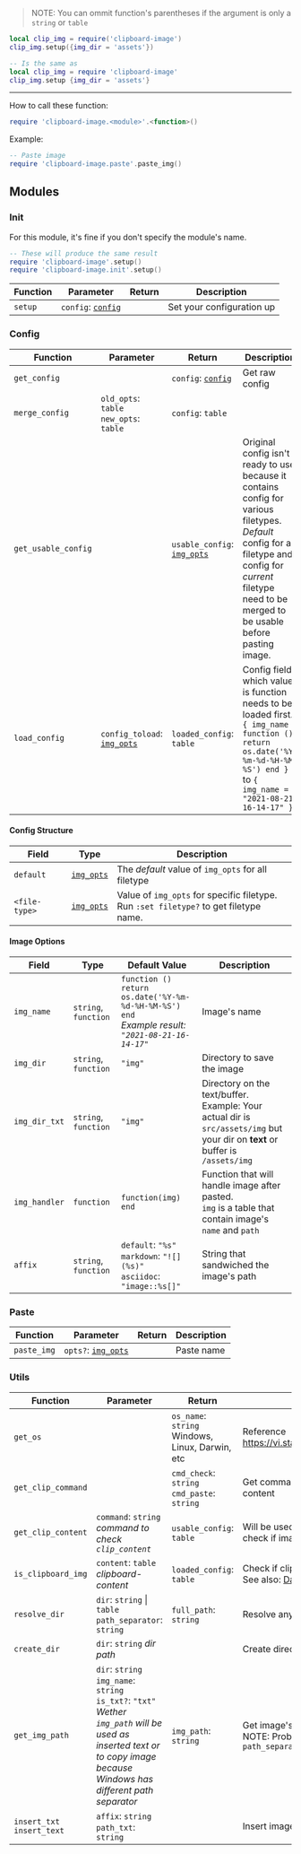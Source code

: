 > NOTE: You can ommit function's parentheses if the argument is only a `string` or `table`

```lua
local clip_img = require('clipboard-image')
clip_img.setup({img_dir = 'assets'})

-- Is the same as
local clip_img = require 'clipboard-image'
clip_img.setup {img_dir = 'assets'}
```

<hr>

How to call these function:

```lua
require 'clipboard-image.<module>'.<function>()
```

Example:
```lua
-- Paste image
require 'clipboard-image.paste'.paste_img()
```

## Modules

### Init

For this module, it's fine if you don't specify the module's name.

```lua
-- These will produce the same result
require 'clipboard-image'.setup()
require 'clipboard-image.init'.setup()
```

| Function | Parameter                               | Return | Description               |
|----------|-----------------------------------------|--------|---------------------------|
| `setup`  | `config`: [`config`](#config-structure) |        | Set your configuration up |

### Config

| Function            | Parameter                                     | Return                                        | Description                                                                                                                                                                                                        |
|---------------------|-----------------------------------------------|-----------------------------------------------|--------------------------------------------------------------------------------------------------------------------------------------------------------------------------------------------------------------------|
| `get_config`        |                                               | `config`: [`config`](#config-structure)       | Get raw config                                                                                                                                                                                                     |
| `merge_config`      | `old_opts`: `table` </br> `new_opts`: `table` | `config`: `table`                             |                                                                                                                                                                                                                    |
| `get_usable_config` |                                               | `usable_config`: [`img_opts`](#image-options) | Original config isn't ready to use because it contains config for various filetypes. <br> *Default* config for all filetype and config for *current* filetype need to be merged to be usable before pasting image. |
| `load_config`       | `config_toload`: [`img_opts`](#image-options) | `loaded_config`: `table`                      | Config field which value is function needs to be loaded first. <br> `{ img_name = function () return os.date('%Y-%m-%d-%H-%M-%S') end }` <br> to `{ img_name = "2021-08-21-16-14-17" }`                            |

#### Config Structure

| Field         | Type                         | Description                                                                                       |
|---------------|------------------------------|---------------------------------------------------------------------------------------------------|
| `default`     | [`img_opts`](#image-options) | The *default* value of `img_opts` for all filetype                                                |
| `<file-type>` | [`img_opts`](#image-options) | Value of `img_opts` for specific filetype.<br> Run `:set filetype?` to get filetype name.<br>     |

#### Image Options
| Field         | Type                 | Default Value                                                                                       | Description                                                                                                            |
|---------------|----------------------|-----------------------------------------------------------------------------------------------------|------------------------------------------------------------------------------------------------------------------------|
| `img_name`    | `string`, `function` | `function () return os.date('%Y-%m-%d-%H-%M-%S') end` <br>*Example result: `"2021-08-21-16-14-17"`* | Image's name                                                                                                           |
| `img_dir`     | `string`, `function` | `"img"`                                                                                             | Directory to save the image                                                                                            |
| `img_dir_txt` | `string`, `function` | `"img"`                                                                                             | Directory on the text/buffer.<br> Example: Your actual dir is `src/assets/img` but your dir on **text** or buffer is `/assets/img`   |
|`img_handler`  | `function`           | `function(img)  end`                                                | Function that will handle image after pasted.<br>`img` is a table that contain image's `name` and `path`|
| `affix`       | `string`, `function` | `default`: `"%s"`<br> `markdown`: `"![](%s)"`</br>`asciidoc`: `"image::%s[]"`                                                       | String that sandwiched the image's path                                                                                |

### Paste
| Function    | Parameter                                | Return | Description |
|-------------|------------------------------------------|--------|-------------|
| `paste_img` | `opts?`: [`img_opts`](#image-options)    |        | Paste name  |

### Utils
| Function                        | Parameter                                                                                                                                                                                                       | Return                                             | Description                                                                                                          |
|---------------------------------|-----------------------------------------------------------------------------------------------------------------------------------------------------------------------------------------------------------------|----------------------------------------------------|----------------------------------------------------------------------------------------------------------------------|
| `get_os`                        |                                                                                                                                                                                                                 | `os_name`: `string`<br>Windows, Linux, Darwin, etc | Reference https://vi.stackexchange.com/a/2577/33116                                                                  |
| `get_clip_command`              |                                                                                                                                                                                                                 | `cmd_check`: `string`<br>`cmd_paste`: `string`     | Get command to *check* and *paste* clipboard content                                                                 |
| `get_clip_content`              | `command`: `string`<br>*command to check `clip_content`*                                                                                                                                                        | `usable_config`: `table`                           | Will be used in `utils.is_clipboard_img` to check if image data exist                                                |
| `is_clipboard_img`              | `content`: `table`<br> *clipboard-content*                                                                                                                                                                     | `loaded_config`: `table`                           | Check if clipboard contain image data<br> See also: [Data URI scheme](https://en.wikipedia.org/wiki/Data-URI-scheme) |
| `resolve_dir`                   | `dir`: `string` \| `table`<br> `path_separator`: `string`<br>                                                                                                                                                    | `full_path`: `string`                              | Resolve any complicated pathing                                                                                      |
| `create_dir`                    | `dir`: `string` *dir path*                                                                                                                                                                                      |                                                    | Create directory                                                                                                     |
| `get_img_path`                  | `dir`: `string`<br> `img_name`: `string`<br> `is_txt?`: `"txt"`<br> *Wether `img_path` will be used as inserted text or to copy image because Windows has different path separator*                             | `img_path`: `string`                               | Get image's path<br>NOTE: Probably will replace `is_text` with `path_separator`                                       |
| `insert_txt` <br> `insert_text` | `affix`: `string` <br> `path_txt`: `string`                                                                                                                                                                     |                                                    | Insert image's path with affix                                                                                       |
